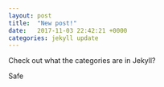 ```yaml
---
layout: post
title:  "New post!"
date:   2017-11-03 22:42:21 +0000
categories: jekyll update
---
```


Check out what the categories are in Jekyll?

Safe
